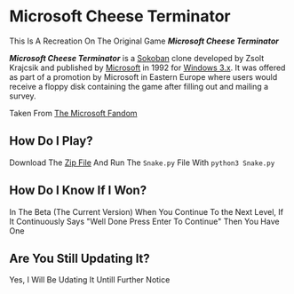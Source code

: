 # Microsoft Cheese Terminator

This Is A Recreation On The Original Game _**Microsoft Cheese Terminator**_

_**Microsoft Cheese Terminator**_ is a [Sokoban](http://en.wikipedia.org/wiki/Sokoban "wikipedia:Sokoban") clone developed by Zsolt Krajcsik and published by [Microsoft](https://microsoft.fandom.com/wiki/Microsoft "Microsoft") in 1992 for [Windows 3.x](https://microsoft.fandom.com/wiki/Windows_3.x "Windows 3.x"). It was offered as part of a promotion by Microsoft in Eastern Europe where users would receive a floppy disk containing the game after filling out and mailing a survey.

Taken From [The Microsoft Fandom](https://microsoft.fandom.com/wiki/Microsoft_Cheese_Terminator "Microsoft Fandom")

## How Do I Play?
Download The [Zip File](https://github.com/coderpro1234-2/Cheese-Terminator-Python/releases/download/Python/Cheese.Terminator.zip "Download Link") And Run The `Snake.py` File With `python3 Snake.py`

## How Do I Know If I Won?
In The Beta (The Current Version) When You Continue To the Next Level, If It Continuously Says "Well Done Press Enter To Continue" Then You Have One

## Are You Still Updating It?
Yes, I Will Be Udating It Untill Further Notice
